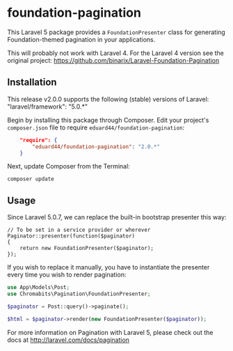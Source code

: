 # foundation-pagination

This Laravel 5 package provides a `FoundationPresenter` class for generating
Foundation-themed pagination in your applications.

This will probably not work with Laravel 4. For the Laravel 4 version see the 
original project: https://github.com/binarix/Laravel-Foundation-Pagination

## Installation

This release v2.0.0 supports the following (stable) versions of Laravel:
        "laravel/framework": "5.0.*"

Begin by installing this package through Composer. Edit your project's 
`composer.json` file to require `eduard44/foundation-pagination`:

```json
    "require": {
        "eduard44/foundation-pagination": "2.0.*"
    }
```

Next, update Composer from the Terminal:

    composer update

## Usage

Since Laravel 5.0.7, we can replace the built-in bootstrap presenter this way:

```
// To be set in a service provider or wherever
Paginator::presenter(function($paginator)
{
    return new FoundationPresenter($paginator);
});
```

If you wish to replace it manually, you have to instantiate the presenter every time you wish to render pagination:

```php
use App\Models\Post;
use Chromabits\Pagination\FoundationPresenter;

$paginator = Post::query()->paginate();

$html = $paginator->render(new FoundationPresenter($paginator));
```

For more information on Pagination with Laravel 5, please check out the docs at
http://laravel.com/docs/pagination

